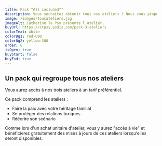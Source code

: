 ```yaml
---
title: Pack "All included""
description: Vous souhaitez obtenir tous nos ateliers ? Nous vous proposons un tarif préférentiel.
image: /images/tousateliers.jpg
imageAlt: Catherine la Psy présente l'atelier.
buyUrl: https://ctpsy.podia.com/pack-3-ateliers
colorText: white
colorBg1: red-600
colorBg2: yellow-500
order: 0
isOpen: true
buyStart: false
buyEnd: true
---
```


## Un pack qui regroupe tous nos ateliers

Vous aurez accès à nos trois ateliers à un tarif préférentiel.

Ce pack comprend les ateliers :

- Faire la paix avec votre héritage familial
- Se protéger des relations toxiques
- Réécrire son scénario

<display-text>
Comme lors d'un achat unitaire d'atelier, vous y aurez "accès à vie" et bénéficierez gratuitement des mises à jours de ces ateliers lorsqu'elles seront disponibles.
</display-text>

